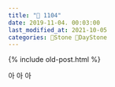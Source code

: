```yaml
---
title: "🌱 1104"
date: 2019-11-04. 00:03:00
last_modified_at: 2021-10-05
categories: 🗿Stone 🌱DayStone
---
```

{% include old-post.html %}

아 아 아  

